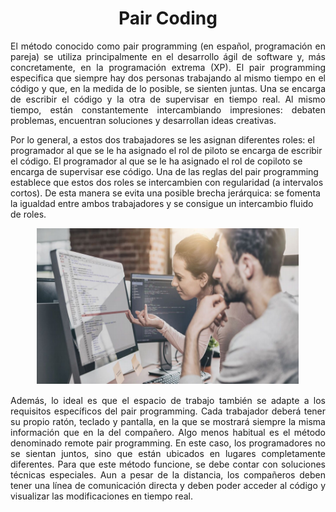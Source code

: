 <div align="center">
      <p> 
      <h1 style="">Pair Coding</h1>
       </p>    
</div>
<p style="text-align: justify;">
El método conocido como pair programming (en español, programación en pareja) se
utiliza principalmente en el desarrollo ágil de software y, más concretamente, en la
programación extrema (XP). El pair programming especifica que siempre hay dos
personas trabajando al mismo tiempo en el código y que, en la medida de lo posible, se
sienten juntas. Una se encarga de escribir el código y la otra de supervisar en tiempo real.
Al mismo tiempo, están constantemente intercambiando impresiones: debaten problemas,
encuentran soluciones y desarrollan ideas creativas.

Por lo general, a estos dos trabajadores se les asignan diferentes roles: el programador al
que se le ha asignado el rol de piloto se encarga de escribir el código. El programador al
que se le ha asignado el rol de copiloto se encarga de supervisar ese código. Una de las
reglas del pair programming establece que estos dos roles se intercambien con
regularidad (a intervalos cortos). De esta manera se evita una posible brecha jerárquica:
se fomenta la igualdad entre ambos trabajadores y se consigue un intercambio fluido de
roles.
</p>
<div align="center">
      <p> 
      <img alt="Clase_drawio" src="image.PNG" width=420 height=250>
       </p>    
   </div>

<p style="text-align: justify;">
Además, lo ideal es que el espacio de trabajo también se adapte a los requisitos
específicos del pair programming. Cada trabajador deberá tener su propio ratón, teclado y
pantalla, en la que se mostrará siempre la misma información que en la del compañero.
Algo menos habitual es el método denominado remote pair programming. En este caso,
los programadores no se sientan juntos, sino que están ubicados en lugares
completamente diferentes. Para que este método funcione, se debe contar con soluciones
técnicas especiales. Aun a pesar de la distancia, los compañeros deben tener una línea
de comunicación directa y deben poder acceder al código y visualizar las modificaciones
en tiempo real.
</p>